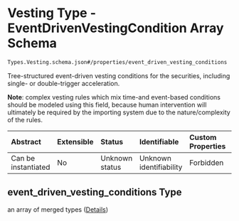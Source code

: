 # Vesting Type - EventDrivenVestingCondition Array Schema

```txt
Types.Vesting.schema.json#/properties/event_driven_vesting_conditions
```

Tree-structured event-driven vesting conditions for the securities, including single- or double-trigger acceleration.

**Note**: complex vesting rules which mix time-and event-based conditions should be modeled using this field, because human intervention will ultimately be required by the importing system due to the nature/complexity of the rules.

| Abstract            | Extensible | Status         | Identifiable            | Custom Properties | Additional Properties | Access Restrictions | Defined In                                                                      |
| :------------------ | :--------- | :------------- | :---------------------- | :---------------- | :-------------------- | :------------------ | :------------------------------------------------------------------------------ |
| Can be instantiated | No         | Unknown status | Unknown identifiability | Forbidden         | Allowed               | none                | [Vesting.schema.json*](../out/types/Vesting.schema.json "open original schema") |

## event_driven_vesting_conditions Type

an array of merged types ([Details](vesting-1-properties-vesting-type---eventdrivenvestingcondition-array-items.md))
